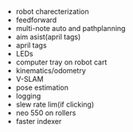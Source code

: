  * robot charecterization
 * feedforward
 * multi-note auto and pathplanning
 * aim asist(april tags)
 * april tags
  * LEDs
  * computer tray on robot cart
  * kinematics/odometry
  * V-SLAM
  * pose estimation
 * logging
 * slew rate lim(if clicking)
 * neo 550 on rollers
 * faster indexer